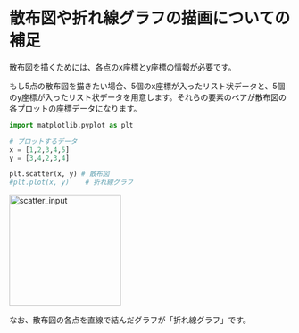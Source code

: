 # 散布図や折れ線グラフの描画についての補足

 散布図を描くためには、各点のx座標とy座標の情報が必要です。

 もし5点の散布図を描きたい場合、5個のx座標が入ったリスト状データと、5個のy座標が入ったリスト状データを用意します。それらの要素のペアが散布図の各プロットの座標データになります。

```python
import matplotlib.pyplot as plt

# プロットするデータ
x = [1,2,3,4,5]
y = [3,4,2,3,4]

plt.scatter(x, y) # 散布図
#plt.plot(x, y)    # 折れ線グラフ
```

<img src="https://lh3.googleusercontent.com/pw/ACtC-3dFDSrA1n5fHPykCjx4FnJ7zySfe2GEvLKspI_x5FFfIANrB6PY9FgClU5BzAxSJsEuMEFz8XdtoKYK2R4WmL9L97y4l0DDPkwgkAfQIvOG4l1dAkR_mAL2lB37eIH5YK7NH6wlYcDMhzjKU-_eTczU=w1064-h808-no?authuser=0" alt="scatter_input" height="200px">

 なお、散布図の各点を直線で結んだグラフが「折れ線グラフ」です。
